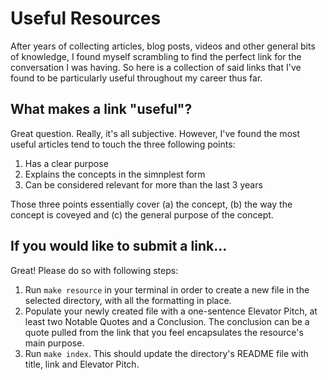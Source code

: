 # Useful Resources

After years of collecting articles, blog posts, videos and other general bits of knowledge, I found myself scrambling to find the perfect link for the conversation I was having. So here is a collection of said links that I've found to be particularly useful throughout my career thus far.

## What makes a link  "useful"?
Great question. Really, it's all subjective. However, I've found the most useful articles tend to touch the three following points:
1. Has a clear purpose
2. Explains the concepts in the simnplest form
3. Can be considered relevant for more than the last 3 years

Those three points essentially cover (a) the concept, (b)  the way the concept is coveyed and (c) the general purpose of the concept.

## If you would like to submit a link...
Great! Please do so with following steps:
1. Run `make resource` in your terminal in order to create a new file in the selected directory, with all the formatting in place.
2. Populate your newly created file with a one-sentence Elevator Pitch, at least two Notable Quotes and a Conclusion. The conclusion can be a quote pulled from the link that you feel encapsulates the resource's main purpose.
3. Run `make index`. This should update the directory's README file with title, link and Elevator Pitch.

<!-- 
Please create a pull request, following the guidelines below:
### 1. New markdown file 
This file should be added within it's respective category (as listed in the directories). As this may be subjective/matter of opinion, please feel free to add to whichever category you feel best suits the content. 
The markdown filename must be the title of the article and be formatted like so: 
```
article-title-example.md
```
The content of this file should be formatted as specified in [TEMPLATE.md](link). 

### 2. Updated README
An addition should also be made to the categories README file. It should include the title of the article, and include the elevator pitch. The title of the article should link the article itself. 
-->






